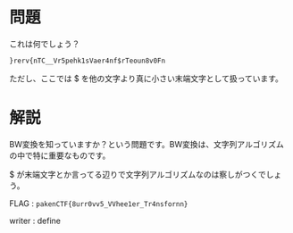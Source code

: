 # 問題

これは何でしょう？

```}rerv{nTC__Vr5pehk1sVaer4nf$rTeoun8v0Fn```

ただし、ここでは $ を他の文字より真に小さい末端文字として扱っています。

# 解説

BW変換を知っていますか？という問題です。BW変換は、文字列アルゴリズムの中で特に重要なものです。

$ が末端文字とか言ってる辺りで文字列アルゴリズムなのは察しがつくでしょう。

FLAG : ```pakenCTF{8urr0vv5_VVhee1er_Tr4nsfornn}```

writer : define